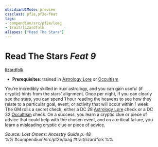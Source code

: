 ```yaml
---
obsidianUIMode: preview
cssclass: pf2e,pf2e-feat
tags:
- compendium/src/pf2e/loag
- trait/lizardfolk
aliases: ["Read The Stars"]
---
```

# Read The Stars  *Feat 9*  
[lizardfolk](../../Rules/traits/lizardfolk-b1.md)  

- **Prerequisites**: trained in [Astrology Lore](../skills.md#Lore) or [Occultism](../skills.md#Occultism)

You're incredibly skilled in iruxi astrology, and you can gain useful (if cryptic) hints from the stars' alignment. Once per night, if you can clearly see the stars, you can spend 1 hour reading the heavens to see how they relate to a particular goal, event, or activity that will occur within 1 week. The GM rolls a secret check, either a DC 28 [Astrology Lore](../skills.md#Lore) check or a DC 32 [Occultism](../skills.md#Occultism) check. On a success, you learn a cryptic clue or piece of advice that could help with the chosen event, and on a critical failure, you learn a misleading cryptic clue or piece of advice.

*Source: Lost Omens: Ancestry Guide p. 48*  
%% #compendium/src/pf2e/loag #trait/lizardfolk %%